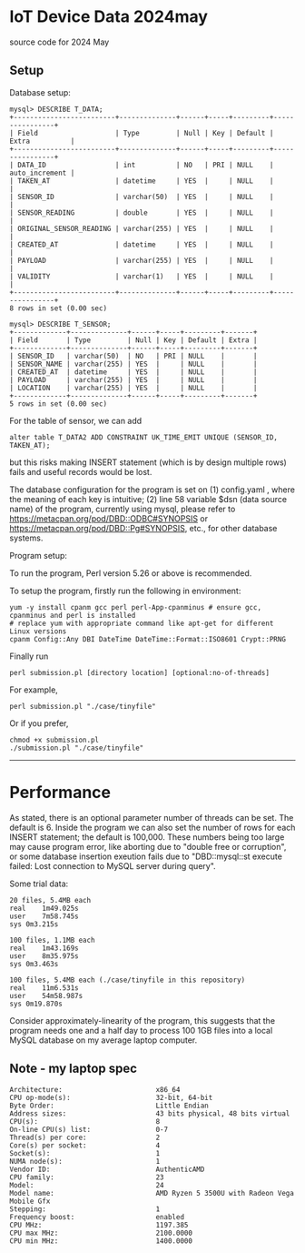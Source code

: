 # IoT Device Data 2024may
source code for 2024 May

## Setup

Database setup:
```
mysql> DESCRIBE T_DATA;
+-------------------------+--------------+------+-----+---------+----------------+
| Field                   | Type         | Null | Key | Default | Extra          |
+-------------------------+--------------+------+-----+---------+----------------+
| DATA_ID                 | int          | NO   | PRI | NULL    | auto_increment |
| TAKEN_AT                | datetime     | YES  |     | NULL    |                |
| SENSOR_ID               | varchar(50)  | YES  |     | NULL    |                |
| SENSOR_READING          | double       | YES  |     | NULL    |                |
| ORIGINAL_SENSOR_READING | varchar(255) | YES  |     | NULL    |                |
| CREATED_AT              | datetime     | YES  |     | NULL    |                |
| PAYLOAD                 | varchar(255) | YES  |     | NULL    |                |
| VALIDITY                | varchar(1)   | YES  |     | NULL    |                |
+-------------------------+--------------+------+-----+---------+----------------+
8 rows in set (0.00 sec)

mysql> DESCRIBE T_SENSOR;
+-------------+--------------+------+-----+---------+-------+
| Field       | Type         | Null | Key | Default | Extra |
+-------------+--------------+------+-----+---------+-------+
| SENSOR_ID   | varchar(50)  | NO   | PRI | NULL    |       |
| SENSOR_NAME | varchar(255) | YES  |     | NULL    |       |
| CREATED_AT  | datetime     | YES  |     | NULL    |       |
| PAYLOAD     | varchar(255) | YES  |     | NULL    |       |
| LOCATION    | varchar(255) | YES  |     | NULL    |       |
+-------------+--------------+------+-----+---------+-------+
5 rows in set (0.00 sec)
```

For the table of sensor, we can add
```
alter table T_DATA2 ADD CONSTRAINT UK_TIME_EMIT UNIQUE (SENSOR_ID, TAKEN_AT);
```

but this risks making INSERT statement (which is by design multiple rows) fails and useful records would be lost.

The database configuration for the program is set on (1) config.yaml , where the meaning of each key is intuitive; (2) line 58 variable $dsn (data source name) of the program, currently using mysql, please refer to https://metacpan.org/pod/DBD::ODBC#SYNOPSIS or https://metacpan.org/pod/DBD::Pg#SYNOPSIS, etc., for other database systems.



Program setup:

To run the program, Perl version 5.26 or above is recommended.

To setup the program, firstly run the following in environment:

```
yum -y install cpanm gcc perl perl-App-cpanminus # ensure gcc, cpanminus and perl is installed
# replace yum with appropriate command like apt-get for different Linux versions
cpanm Config::Any DBI DateTime DateTime::Format::ISO8601 Crypt::PRNG
```

Finally run
```
perl submission.pl [directory location] [optional:no-of-threads]
```

For example,
```
perl submission.pl "./case/tinyfile"
```

Or if you prefer,
```
chmod +x submission.pl
./submission.pl "./case/tinyfile"
```

---
# Performance

As stated, there is an optional parameter number of threads can be set. The default is 6. Inside the program we can also set the number of rows for each INSERT statement; the default is 100,000. These numbers being too large may cause program error, like aborting due to "double free or corruption", or some database insertion exeution fails due to "DBD::mysql::st execute failed: Lost connection to MySQL server during query".

Some trial data:

```
20 files, 5.4MB each
real	1m49.025s
user	7m58.745s
sys	0m3.215s

100 files, 1.1MB each
real	1m43.169s
user	8m35.975s
sys	0m3.463s

100 files, 5.4MB each (./case/tinyfile in this repository)
real	11m6.531s
user	54m58.987s
sys	0m19.870s
```

Consider approximately-linearity of the program, this suggests that the program needs one and a half day to process 100 1GB files into a local MySQL database on my average laptop computer.

## Note - my laptop spec
```
Architecture:                       x86_64
CPU op-mode(s):                     32-bit, 64-bit
Byte Order:                         Little Endian
Address sizes:                      43 bits physical, 48 bits virtual
CPU(s):                             8
On-line CPU(s) list:                0-7
Thread(s) per core:                 2
Core(s) per socket:                 4
Socket(s):                          1
NUMA node(s):                       1
Vendor ID:                          AuthenticAMD
CPU family:                         23
Model:                              24
Model name:                         AMD Ryzen 5 3500U with Radeon Vega Mobile Gfx
Stepping:                           1
Frequency boost:                    enabled
CPU MHz:                            1197.385
CPU max MHz:                        2100.0000
CPU min MHz:                        1400.0000
```
